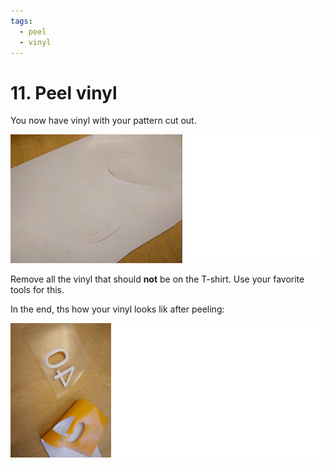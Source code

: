 ```yaml
---
tags:
  - peel
  - vinyl
---
```


# 11. Peel vinyl

You now have vinyl with your pattern cut out.

![Vinyl with a pattern cut out](transfer_not_yet_ready_enhanced.png)

Remove all the vinyl that should **not** be on the T-shirt.
Use your favorite tools for this.

In the end, ths how your vinyl looks lik after peeling:

![Vinyl after peeling](transfer_ready.png)

